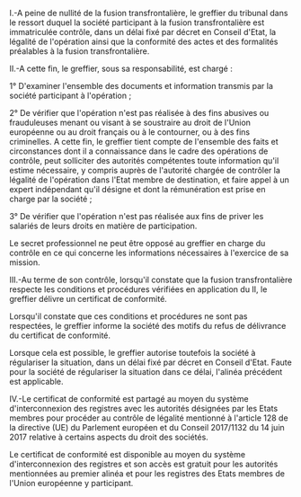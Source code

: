 I.-A peine de nullité de la fusion transfrontalière, le greffier du tribunal dans le ressort duquel la société participant à la fusion transfrontalière est immatriculée contrôle, dans un délai fixé par décret en Conseil d'Etat, la légalité de l'opération ainsi que la conformité des actes et des formalités préalables à la fusion transfrontalière.  

  

II.-A cette fin, le greffier, sous sa responsabilité, est chargé :  

  

1° D'examiner l'ensemble des documents et information transmis par la société participant à l'opération ;  

  

2° De vérifier que l'opération n'est pas réalisée à des fins abusives ou frauduleuses menant ou visant à se soustraire au droit de l'Union européenne ou au droit français ou à le contourner, ou à des fins criminelles. A cette fin, le greffier tient compte de l'ensemble des faits et circonstances dont il a connaissance dans le cadre des opérations de contrôle, peut solliciter des autorités compétentes toute information qu'il estime nécessaire, y compris auprès de l'autorité chargée de contrôler la légalité de l'opération dans l'Etat membre de destination, et faire appel à un expert indépendant qu'il désigne et dont la rémunération est prise en charge par la société ;  

  

3° De vérifier que l'opération n'est pas réalisée aux fins de priver les salariés de leurs droits en matière de participation.  

  

Le secret professionnel ne peut être opposé au greffier en charge du contrôle en ce qui concerne les informations nécessaires à l'exercice de sa mission.  

  

III.-Au terme de son contrôle, lorsqu'il constate que la fusion transfrontalière respecte les conditions et procédures vérifiées en application du II, le greffier délivre un certificat de conformité.  

  

Lorsqu'il constate que ces conditions et procédures ne sont pas respectées, le greffier informe la société des motifs du refus de délivrance du certificat de conformité.  

  

Lorsque cela est possible, le greffier autorise toutefois la société à régulariser la situation, dans un délai fixé par décret en Conseil d'Etat. Faute pour la société de régulariser la situation dans ce délai, l'alinéa précédent est applicable.  

  

IV.-Le certificat de conformité est partagé au moyen du système d'interconnexion des registres avec les autorités désignées par les Etats membres pour procéder au contrôle de légalité mentionné à l'article 128 de la directive (UE) du Parlement européen et du Conseil 2017/1132 du 14 juin 2017 relative à certains aspects du droit des sociétés.  

  

Le certificat de conformité est disponible au moyen du système d'interconnexion des registres et son accès est gratuit pour les autorités mentionnées au premier alinéa et pour les registres des Etats membres de l'Union européenne y participant.

